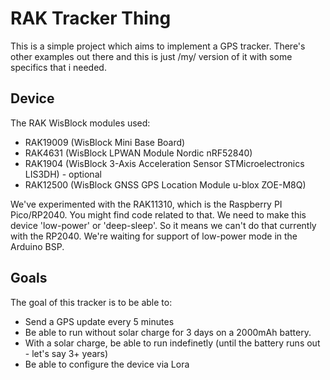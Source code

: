 # RAK Tracker Thing

This is a simple project which aims to implement a GPS tracker. There's other examples out there and this is just /my/ version of it with some specifics that i needed.

## Device

The RAK WisBlock modules used:

- RAK19009 (WisBlock Mini Base Board)
- RAK4631 (WisBlock LPWAN Module Nordic nRF52840)
- RAK1904 (WisBlock 3-Axis Acceleration Sensor STMicroelectronics LIS3DH) - optional
- RAK12500 (WisBlock GNSS GPS Location Module u-blox ZOE-M8Q)

We've experimented with the RAK11310, which is the Raspberry PI Pico/RP2040. You might find code related to that.
We need to make this device 'low-power' or 'deep-sleep'. So it means we can't do that currently with the RP2040. We're waiting for support of low-power mode in the Arduino BSP.

## Goals

The goal of this tracker is to be able to:
- Send a GPS update every 5 minutes
- Be able to run without solar charge for 3 days on a 2000mAh battery.
- With a solar charge, be able to run indefinetly (until the battery runs out - let's say 3+ years)
- Be able to configure the device via Lora